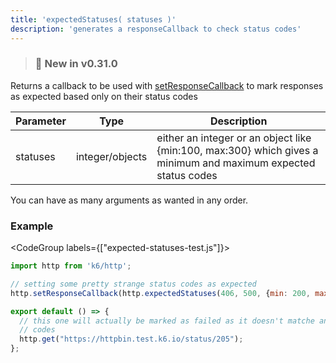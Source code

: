 ```yaml
---
title: 'expectedStatuses( statuses )'
description: 'generates a responseCallback to check status codes'
---
```


> ### 🎉 New in v0.31.0

Returns a callback to be used with [setResponseCallback](/javascript-api/k6-http/setresponsecallback-callback) to mark responses as expected based only on their status codes


| Parameter | Type            | Description                                                      |
| --------- | --------------- | ---------------------------------------------------------------- |
| statuses  | integer/objects | either an integer or an object like {min:100, max:300} which gives a minimum and maximum expected status codes|

You can have as many arguments as wanted in any order.

### Example

<CodeGroup labels={["expected-statuses-test.js"]}>

```javascript
import http from 'k6/http';

// setting some pretty strange status codes as expected
http.setResponseCallback(http.expectedStatuses(406, 500, {min: 200, max: 204}, 302, {min: 305, max: 405}));

export default () => {
  // this one will actually be marked as failed as it doesn't matche any of the above listed status
  // codes
  http.get("https://httpbin.test.k6.io/status/205");
};
```

</CodeGroup>
